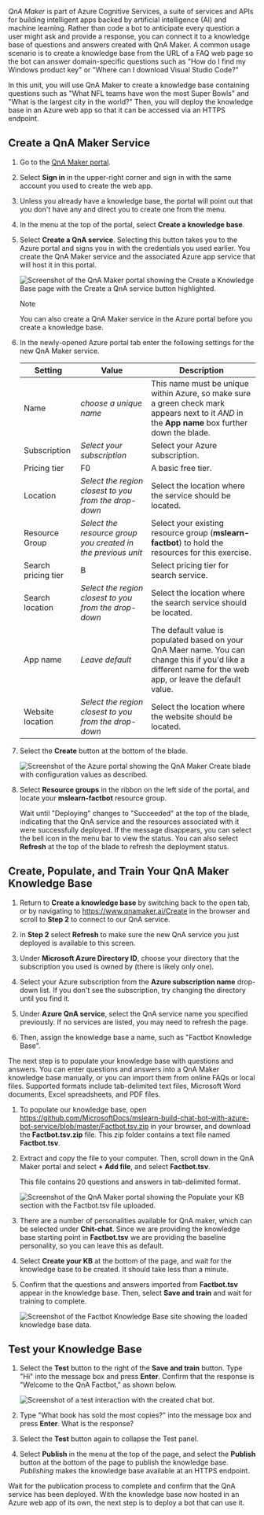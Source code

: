 *QnA Maker* is part of Azure Cognitive Services, a suite of services and APIs for building intelligent apps backed by artificial intelligence (AI) and machine learning. Rather than code a bot to anticipate every question a user might ask and provide a response, you can connect it to a knowledge base of questions and answers created with QnA Maker. A common usage scenario is to create a knowledge base from the URL of a FAQ web page so the bot can answer domain-specific questions such as "How do I find my Windows product key" or "Where can I download Visual Studio Code?"

In this unit, you will use QnA Maker to create a knowledge base containing questions such as "What NFL teams have won the most Super Bowls" and "What is the largest city in the world?" Then, you will deploy the knowledge base in an Azure web app so that it can be accessed via an HTTPS endpoint.

## Create a QnA Maker Service

1. Go to the [QnA Maker portal](https://www.qnamaker.ai/?azure-portal=true).

1. Select **Sign in** in the upper-right corner and sign in with the same account you used to create the web app.

1. Unless you already have a knowledge base, the portal will point out that you don't have any and direct you to create one from the menu.

1. In the menu at the top of the portal, select **Create a knowledge base**.

1. Select **Create a QnA service**. Selecting this button takes you to the Azure portal and signs you in with the credentials you used earlier. You create the QnA Maker service and the associated Azure app service that will host it in this portal.

    ![Screenshot of the QnA Maker portal showing the Create a Knowledge Base page with the Create a QnA service button highlighted.](../media/3-create-qna-service.png)

    > [!NOTE]
    > You can also create a QnA Maker service in the Azure portal before you create a knowledge base.

1. In the newly-opened Azure portal tab enter the following settings for the new QnA Maker service.

    Setting|Value|Description
    ---|---|---
    Name|*choose a unique name*|This name must be unique within Azure, so make sure a green check mark appears next to it *AND* in the **App name** box further down the blade.
    Subscription|*Select your subscription*|Select your Azure subscription.
    Pricing tier|F0|A basic free tier.
    Location|*Select the region closest to you from the drop-down*|Select the location where the service should be located.
    Resource Group|*Select the resource group you created in the previous unit*|Select your existing resource group (**mslearn-factbot**) to hold the resources for this exercise.
    Search pricing tier|B|Select pricing tier for search service.
    Search location|*Select the region closest to you from the drop-down*|Select the location where the search service should be located.
    App name|*Leave default*|The default value is populated based on your QnA Maer name. You can change this if you'd like a different name for the web app, or leave the default value.
    Website location|*Select the region closest to you from the drop-down*|Select the location where the website should be located.

1. Select the **Create** button at the bottom of the blade.

    ![Screenshot of the Azure portal showing the QnA Maker Create blade with configuration values as described.](../media/3-new-qna-maker-service.png)

1. Select **Resource groups** in the ribbon on the left side of the portal, and locate your **mslearn-factbot** resource group.

    Wait until "Deploying" changes to "Succeeded" at the top of the blade, indicating that the QnA service and the resources associated with it were successfully deployed. If the message disappears, you can select the bell icon in the menu bar to view the status. You can also select **Refresh** at the top of the blade to refresh the deployment status.

## Create, Populate, and Train Your QnA Maker Knowledge Base

1. Return to **Create a knowledge base** by switching back to the open tab, or by navigating to <https://www.qnamaker.ai/Create> in the browser and scroll to **Step 2** to connect to our QnA service.

1. in **Step 2** select **Refresh** to make sure the new QnA service you just deployed is available to this screen. 

1. Under **Microsoft Azure Directory ID**, choose your directory that the subscription you used is owned by (there is likely only one).

1. Select your Azure subscription from the **Azure subscription name** drop-down list. If you don't see the subscription, try changing the directory until you find it.

1. Under **Azure QnA service**, select the QnA service name you specified previously. If no services are listed, you may need to refresh the page.

1. Then, assign the knowledge base a name, such as "Factbot Knowledge Base".

The next step is to populate your knowledge base with questions and answers. You can enter questions and answers into a QnA Maker knowledge base manually, or you can import them from online FAQs or local files. Supported formats include tab-delimited text files, Microsoft Word documents, Excel spreadsheets, and PDF files.

1. To populate our knowledge base, open <https://github.com/MicrosoftDocs/mslearn-build-chat-bot-with-azure-bot-service/blob/master/Factbot.tsv.zip> in your browser, and download the **Factbot.tsv.zip** file. This zip folder contains a text file named **Factbot.tsv**.

1. Extract and copy the file to your computer. Then, scroll down in the QnA Maker portal and select **+ Add file**, and select **Factbot.tsv**.

    This file contains 20 questions and answers in tab-delimited format.

    ![Screenshot of the QnA Maker portal showing the Populate your KB section with the Factbot.tsv file uploaded.](../media/3-populate-your-kb.png)

1. There are a number of personalities available for QnA maker, which can be selected under **Chit-chat**. Since we are providing the knowledge base starting point in **Factbot.tsv** we are providing the baseline personality, so you can leave this as default.

1. Select **Create your KB** at the bottom of the page, and wait for the knowledge base to be created. It should take less than a minute.

1. Confirm that the questions and answers imported from **Factbot.tsv** appear in the knowledge base. Then, select **Save and train** and wait for training to complete.

    ![Screenshot of the Factbot Knowledge Base site showing the loaded knowledge base data.](../media/3-save-and-train.png)

## Test your Knowledge Base

1. Select the **Test** button to the right of the **Save and train** button. Type "Hi" into the message box and press **Enter**. Confirm that the response is "Welcome to the QnA Factbot," as shown below.

    ![Screenshot of a test interaction with the created chat bot.](../media/3-test-kb.png)

1. Type "What book has sold the most copies?" into the message box and press **Enter**. What is the response?

1. Select the **Test** button again to collapse the Test panel.

1. Select **Publish** in the menu at the top of the page, and select the **Publish** button at the bottom of the page to publish the knowledge base. *Publishing* makes the knowledge base available at an HTTPS endpoint.

Wait for the publication process to complete and confirm that the QnA service has been deployed. With the knowledge base now hosted in an Azure web app of its own, the next step is to deploy a bot that can use it.
